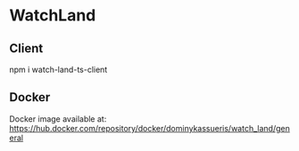 # WatchLand 

## Client

npm i watch-land-ts-client

## Docker 

Docker image available at: https://hub.docker.com/repository/docker/dominykassueris/watch_land/general

